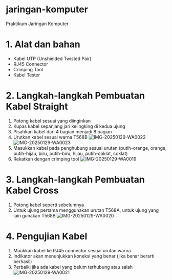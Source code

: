 # jaringan-komputer
Praktikum Jaringan Komputer

# 1. Alat dan bahan
- Kabel UTP (Unshielded Twisted Pair)
- RJ45 Connector
- Crimping Tool
- Kabel Tester

# 2. Langkah-langkah Pembuatan Kabel Straight
1. Potong kabel sesuai yang diinginkan 
2. Kupas kabel sepanjang jari kelingking di kedua ujung
3. Pisahkan kabel dari 4 bagian menjadi 8 bagian
4.  Urutkan kabel sesuai warna T568B
   ![IMG-20250129-WA0022](https://github.com/user-attachments/assets/dde1df06-4269-4d13-a883-3d731cced251)
   ![IMG-20250129-WA0023](https://github.com/user-attachments/assets/74ace29e-c2a1-4c58-8680-293d7ba81e78)
5. Masukkan kabel pada penghubung sesuai urutan (putih-orange, orange, putih-hijau, biru, putih-biru, hijau, putih-coklat, coklat)
6. Rekatkan dengan crimping tool
   ![IMG-20250129-WA0019](https://github.com/user-attachments/assets/50f6d98a-1acd-4b2e-9d32-f9f9de145c0e)

# 3. Langkah-langkah Pembuatan Kabel Cross
1. Potong kabel seperti sebelumnya
2. Untuk ujung pertama menggunakan urutan T568A, untuk ujung yang lain gunakan T568B
   ![IMG-20250129-WA0020](https://github.com/user-attachments/assets/292c293b-99f9-47c3-87c8-18296822e948)

# 4. Pengujian Kabel
1. Maukkan kabel ke RJ45 connector sesuai urutan warna
2. Indikator akan menunjukkan koneksi yang benar (jika benar berarti berhasil)
3. Perbaiki jika ada kabel yang belum terhubung atau salah
   ![IMG-20250129-WA0021](https://github.com/user-attachments/assets/0d75b9b8-7406-40d5-8839-950a128772d7)



